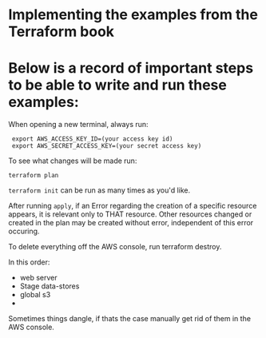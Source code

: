 # Implementing the examples from the Terraform book

# Below is a record of important steps to be able to write and run these examples:

When opening a new terminal, always run:
```
 export AWS_ACCESS_KEY_ID=(your access key id)
 export AWS_SECRET_ACCESS_KEY=(your secret access key)
```

To see what changes will be made run:

```terraform plan```

```terraform init``` can be run as many times as you'd like.

After running ```apply```, if an Error regarding the creation of a specific resource appears, it is relevant only to THAT resource.
Other resources changed or created in the plan may be created without error, independent of this error occuring.


To delete everything off the AWS console, run terraform destroy.

In this order:
- web server
- Stage data-stores
- global s3
- 
Sometimes things dangle, if thats the case manually get rid of them in the AWS console.


